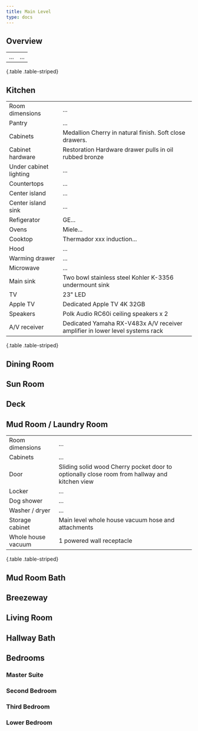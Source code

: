 ```yaml
---
title: Main Level
type: docs
---
```


## Overview

| | |
|-|-|
|...|...|
{.table .table-striped}

## Kitchen

| | |
|-|-|
|Room dimensions|...|
|Pantry|...|
|Cabinets|Medallion Cherry in natural finish. Soft close drawers.|
|Cabinet hardware|Restoration Hardware drawer pulls in oil rubbed bronze|
|Under cabinet lighting|...|
|Countertops|...|
|Center island|...|
|Center island sink|...|
|Refigerator|GE...|
|Ovens|Miele...|
|Cooktop|Thermador xxx induction...|
|Hood|...|
|Warming drawer|...|
|Microwave|...|
|Main sink|Two bowl stainless steel Kohler K-3356 undermount sink|
|TV|23" LED|
|Apple TV|Dedicated Apple TV 4K 32GB|
|Speakers|Polk Audio RC60i ceiling speakers x 2|
|A/V receiver|Dedicated Yamaha RX-V483x A/V receiver amplifier in lower level systems rack|
{.table .table-striped}

## Dining Room

## Sun Room

## Deck

## Mud Room / Laundry Room

| | |
|-|-|
|Room dimensions|...|
|Cabinets|...|
|Door|Sliding solid wood Cherry pocket door to optionally close room from hallway and kitchen view|
|Locker|...|
|Dog shower|...|
|Washer / dryer|...|
|Storage cabinet|Main level whole house vacuum hose and attachments|
|Whole house vacuum|1 powered wall receptacle|
{.table .table-striped}

## Mud Room Bath

## Breezeway

## Living Room

## Hallway Bath

## Bedrooms

### Master Suite

### Second Bedroom

### Third Bedroom

### Lower Bedroom
